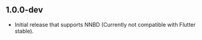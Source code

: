 ## 1.0.0-dev

* Initial release that supports NNBD (Currently not compatible with Flutter stable).

